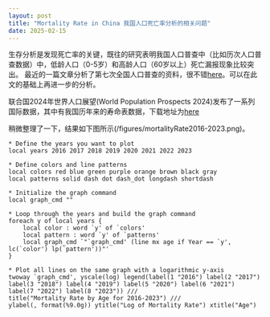 ```yaml
---
layout: post
title: "Mortality Rate in China 我国人口死亡率分析的相关问题"
date: 2025-02-15
---
```


生存分析是发现死亡率的关键，既往的研究表明我国人口普查中（比如历次人口普查数据）中，低龄人口（0-5岁）和高龄人口（60岁以上）死亡漏报现象比较突出。
最近的一篇文章分析了第七次全国人口普查的资料，很不错[here](/documents/第七次人口普查数据死亡水平估计.pdf)。可以在此文的基础上再进一步的分析。

联合国2024年世界人口展望(World Population Prospects 2024)发布了一系列国际数据，其中有我国历年来的寿命表数据，下载地址为[here](https://population.un.org/wpp/downloads?folder=Standard%20Projections&group=CSV%20format)


稍微整理了一下，结果如下图所示(/figures/mortalityRate2016-2023.png)。

```{Stata}
* Define the years you want to plot
local years 2016 2017 2018 2019 2020 2021 2022 2023

* Define colors and line patterns
local colors red blue green purple orange brown black gray
local patterns solid dash dot dash_dot longdash shortdash

* Initialize the graph command
local graph_cmd ""

* Loop through the years and build the graph command
foreach y of local years {
    local color : word `y' of `colors'
    local pattern : word `y' of `patterns'
    local graph_cmd `"`graph_cmd' (line mx age if Year == `y', lc(`color') lp(`pattern'))"'
}

* Plot all lines on the same graph with a logarithmic y-axis
twoway `graph_cmd', yscale(log) legend(label(1 "2016") label(2 "2017") label(3 "2018") label(4 "2019") label(5 "2020") label(6 "2021") label(7 "2022") label(8 "2023")) ///
title("Mortality Rate by Age for 2016-2023") ///
ylabel(, format(%9.0g)) ytitle("Log of Mortality Rate") xtitle("Age")
```
